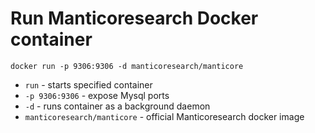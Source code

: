 # Run Manticoresearch Docker container

```docker
docker run -p 9306:9306 -d manticoresearch/manticore
```

- `run` - starts specified container
- `-p 9306:9306` - expose Mysql ports
- `-d` - runs container as a background daemon
- `manticoresearch/manticore` - official Manticoresearch docker image


